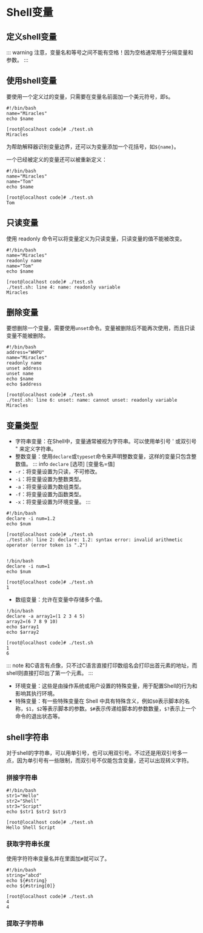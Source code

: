 # Shell变量
## 定义shell变量
::: warning
注意，变量名和等号之间不能有空格！因为空格通常用于分隔变量和参数。
:::
## 使用shell变量
要使用一个定义过的变量，只需要在变量名前面加一个美元符号，即`$`。  
```
#!/bin/bash
name="Miracles"
echo $name

[root@localhost code]# ./test.sh
Miracles
```
为帮助解释器识别变量边界，还可以为变量添加一个花括号，如`${name}`。

一个已经被定义的变量还可以被重新定义：
```
#!/bin/bash
name="Miracles"
name="Tom"
echo $name

[root@localhost code]# ./test.sh
Tom
```
## 只读变量
使用 readonly 命令可以将变量定义为只读变量，只读变量的值不能被改变。
```
#!/bin/bash
name="Miracles"
readonly name
name="Tom"
echo $name

[root@localhost code]# ./test.sh
./test.sh: line 4: name: readonly variable
Miracles
```
## 删除变量
要想删除一个变量，需要使用`unset`命令。变量被删除后不能再次使用，而且只读变量不能被删除。
```
#!/bin/bash
address="WHPU"
name="Miracles"
readonly name
unset address
unset name
echo $name
echo $address

[root@localhost code]# ./test.sh
./test.sh: line 6: unset: name: cannot unset: readonly variable
Miracles
```
## 变量类型
- 字符串变量：在Shell中，变量通常被视为字符串。可以使用单引号 ' 或双引号 " 来定义字符串。
- 整数变量：使用`declare`或`typeset`命令来声明整数变量，这样的变量只包含整数值。
::: info
`declare` [选项] [变量名=值]
- `-r`：将变量设置为只读，不可修改。
- `-i`：将变量设置为整数类型。
- `-a`：将变量设置为数组类型。
- `-f`：将变量设置为函数类型。
- `-x`：将变量设置为环境变量。
:::
```
#!/bin/bash
declare -i num=1.2
echo $num

[root@localhost code]# ./test.sh
./test.sh: line 2: declare: 1.2: syntax error: invalid arithmetic operator (error token is ".2")


!/bin/bash
declare -i num=1
echo $num

[root@localhost code]# ./test.sh
1
```
- 数组变量：允许在变量中存储多个值。
```
!/bin/bash
declare -a array1=(1 2 3 4 5)
array2=(6 7 8 9 10)
echo $array1
echo $array2

[root@localhost code]# ./test.sh
1
6

```
::: note
和C语言有点像，只不过C语言直接打印数组名会打印出首元素的地址，而shell则直接打印出了第一个元素。
:::
- 环境变量：这些是由操作系统或用户设置的特殊变量，用于配置Shell的行为和影响其执行环境。
- 特殊变量：有一些特殊变量在 Shell 中具有特殊含义，例如`$0`表示脚本的名称，`$1`，`$2`等表示脚本的参数。`$#`表示传递给脚本的参数数量，`$?`表示上一个命令的退出状态等。
## shell字符串
对于shell的字符串，可以用单引号，也可以用双引号。不过还是用双引号多一点，因为单引号有一些限制，而双引号不仅能包含变量，还可以出现转义字符。
### 拼接字符串
```
#!/bin/bash
str1="Hello"
str2="Shell"
str3="Script"
echo $str1 $str2 $str3

[root@localhost code]# ./test.sh
Hello Shell Script
```
### 获取字符串长度
使用字符符串变量名并在里面加`#`就可以了。
```
#!/bin/bash
string="abcd"
echo ${#string}
echo ${#string[0]}

[root@localhost code]# ./test.sh
4
4
```
### 提取子字符串
